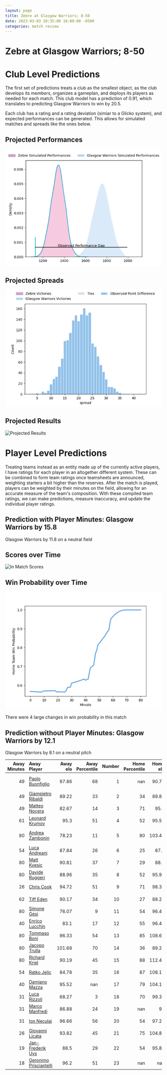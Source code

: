 ```yaml
---  
layout: page  
title: Zebre at Glasgow Warriors; 8-50  
date: 2023-03-03 20:35:00 18:00:00 -0500  
categories: match review  
---
```

# Zebre at Glasgow Warriors; 8-50

# Club Level Predictions


The first set of predictions treats a club as the smallest object, as the club develops its members, organizes a gameplan, and deploys its players as needed for each match. This club model has a prediction of 0.91, which translates to predicting Glasgow Warriors to win by 20.5.

Each club has a rating and a rating deviation (simiar to a Glicko system), and expected performances can be generated. This allows for simulated matches and spreads like the ones below.
## Projected Performances


![Projected Performances](plots/performances_2023-03-03-GlasgowWarriors-Zebre.png)
## Projected Spreads


![Projected Spreads](plots/spreads_2023-03-03-GlasgowWarriors-Zebre.png)
## Projected Results


![Projected Results](plots/resultbar_2023-03-03-GlasgowWarriors-Zebre.png)
# Player Level Predictions


Treating teams instead as an entity made up of the currently active players, I have ratings for each player in an altogether different system. These can be combined to form team ratings once teamsheets are announced, weighting starters a bit higher than the reserves. After the match is played, players can be weighted by their minutes on the field, allowing for an accurate measure of the team's composition. With these compiled team ratings, we can make predictions, measure inaccuracy, and update the individual player ratings.
## Prediction with Player Minutes: Glasgow Warriors by 15.8


Glasgow Warriors by 11.8 on a neutral field
## Scores over Time


![In Match Scores](plots/recap_scores_2023-03-03-GlasgowWarriors-Zebre.png)
## Win Probability over Time


![In Match Predictions](plots/recap_prob_2023-03-03-GlasgowWarriors-Zebre.png)

There were 4 large changes in win probability in this match
## Prediction without Player Minutes: Glasgow Warriors by 12.1


Glasgow Warriors by 8.1 on a neutral pitch



|   Away Minutes | Away Player                                                                 |   Away elo |   Away Percentile |   Number |   Home Percentile |   Home elo | Home Player                                                                   |   Home Minutes |
|---------------:|:----------------------------------------------------------------------------|-----------:|------------------:|---------:|------------------:|-----------:|:------------------------------------------------------------------------------|---------------:|
|             49 | [Paolo Buonfiglio](..//playerfiles//PaoloBuonfiglio_cleaned.md)             |      97.86 |                68 |        1 |               nan |      90.74 | [Allan Michael Elgin Dell](..//playerfiles//AllanMichaelElginDell_cleaned.md) |             49 |
|             49 | [Giampietro Ribaldi](..//playerfiles//GiampietroRibaldi_cleaned.md)         |      89.22 |                33 |        2 |                34 |      89.86 | [Johnny Matthews](..//playerfiles//JohnnyMatthews_cleaned.md)                 |             49 |
|             49 | [Matteo Nocera](..//playerfiles//MatteoNocera_cleaned.md)                   |      82.67 |                14 |        3 |                71 |      95.8  | [Simon Berghan](..//playerfiles//SimonBerghan_cleaned.md)                     |             54 |
|             61 | [Leonard Krumov](..//playerfiles//LeonardKrumov_cleaned.md)                 |      95.3  |                51 |        4 |                52 |      95.52 | [Lewis Bean](..//playerfiles//LewisBean_cleaned.md)                           |             54 |
|             80 | [Andrea Zambonin](..//playerfiles//AndreaZambonin_cleaned.md)               |      78.23 |                11 |        5 |                80 |     103.41 | [Jean-Pierre du Preez](..//playerfiles//Jean-PierreduPreez_cleaned.md)        |             80 |
|             54 | [Luca Andreani](..//playerfiles//LucaAndreani_cleaned.md)                   |      87.84 |                26 |        6 |                25 |      87.4  | [Scott Cummings](..//playerfiles//ScottCummings_cleaned.md)                   |             80 |
|             80 | [Matt Kvesic](..//playerfiles//MattKvesic_cleaned.md)                       |      90.81 |                37 |        7 |                29 |      88.6  | [Rory Darge](..//playerfiles//RoryDarge_cleaned.md)                           |             67 |
|             80 | [Davide Ruggeri](..//playerfiles//DavideRuggeri_cleaned.md)                 |      88.96 |                35 |        8 |                52 |      95.98 | [Sione Vailanu](..//playerfiles//SioneVailanu_cleaned.md)                     |             80 |
|             26 | [Chris Cook](..//playerfiles//ChrisCook_cleaned.md)                         |      94.72 |                51 |        9 |                71 |      98.34 | [George Horne](..//playerfiles//GeorgeHorne_cleaned.md)                       |             67 |
|             62 | [Tiff Eden](..//playerfiles//TiffEden_cleaned.md)                           |      90.17 |                34 |       10 |                27 |      88.27 | [Tom Jordan](..//playerfiles//TomJordan_cleaned.md)                           |             55 |
|             80 | [Simone Gesi](..//playerfiles//SimoneGesi_cleaned.md)                       |      76.07 |                 9 |       11 |                54 |      96.48 | [Cole Forbes](..//playerfiles//ColeForbes_cleaned.md)                         |             80 |
|             40 | [Enrico Lucchin](..//playerfiles//EnricoLucchin_cleaned.md)                 |      83.1  |                17 |       12 |                55 |      96.48 | [Sam Johnson](..//playerfiles//SamJohnson_cleaned.md)                         |             80 |
|             80 | [Tommaso Boni](..//playerfiles//TommasoBoni_cleaned.md)                     |      96.33 |                54 |       13 |                85 |     108.66 | [Stafford McDowall](..//playerfiles//StaffordMcDowall_cleaned.md)             |             80 |
|             80 | [Jacopo Trulla](..//playerfiles//JacopoTrulla_cleaned.md)                   |     101.68 |                70 |       14 |                36 |      89.22 | [Josh McKay](..//playerfiles//JoshMcKay_cleaned.md)                           |             80 |
|             80 | [Richard Kriel](..//playerfiles//RichardKriel_cleaned.md)                   |      90.19 |                45 |       15 |                88 |     112.42 | [Ollie Smith](..//playerfiles//OllieSmith_cleaned.md)                         |             80 |
|             54 | [Ratko Jelic](..//playerfiles//RatkoJelic_cleaned.md)                       |      84.78 |                35 |       16 |                87 |     108.17 | [Fraser Brown](..//playerfiles//FraserBrown_cleaned.md)                       |             31 |
|             40 | [Damiano Mazza](..//playerfiles//DamianoMazza_cleaned.md)                   |      95.52 |               nan |       17 |                79 |     104.13 | [Jamie Bhatti](..//playerfiles//JamieBhatti_cleaned.md)                       |             31 |
|             31 | [Luca Rizzoli](..//playerfiles//LucaRizzoli_cleaned.md)                     |      68.27 |                 3 |       18 |                70 |      99.33 | [Thomas Gordon](..//playerfiles//ThomasGordon_cleaned.md)                     |             26 |
|             31 | [Marco Manfredi](..//playerfiles//MarcoManfredi_cleaned.md)                 |      86.88 |                24 |       19 |               nan |      95    | [Olivier Kebble](..//playerfiles//OlivierKebble_cleaned.md)                   |             26 |
|             31 | [Ion Neculai](..//playerfiles//IonNeculai_cleaned.md)                       |      96.66 |                56 |       20 |                54 |      97.24 | [Duncan Weir](..//playerfiles//DuncanWeir_cleaned.md)                         |             25 |
|             26 | [Giovanni Licata](..//playerfiles//GiovanniLicata_cleaned.md)               |      93.82 |                45 |       21 |                75 |     104.88 | [Alex Samuel](..//playerfiles//AlexSamuel_cleaned.md)                         |             13 |
|             19 | [Jan-Frederik Uys](..//playerfiles//Jan-FrederikUys_cleaned.md)             |      88.5  |                29 |       22 |                54 |      95.89 | [Jamie Dobie](..//playerfiles//JamieDobie_cleaned.md)                         |             13 |
|             18 | [Geronimo Prisciantelli](..//playerfiles//GeronimoPrisciantelli_cleaned.md) |      96.2  |                51 |       23 |               nan |     nan    | nan                                                                           |            nan |

